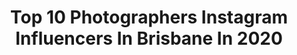 ---
title: Top 10 Photographers Instagram Influencers In Brisbane In 2020
description: >-
  Find top photographers Instagram influencers in Brisbane in 2020. Most popular hashtags: #withme #twinsofinstagram #retrieverlove #inannasarkis.
platform: Instagram
profiles:
  - username: "kellybrownphotographer"
    fullname: >-
      Newborn Photos By Kelly Brown
    location: "Australia"
    followers: 144609
    engagement: 67
    commentsToLikes: 0.016936
    id: ck5hrw48fvkp40i1193k9dpmt
    verified: false
    hashtags: "#learn, #textures, #portraitphotographer, #together"
  - username: "lover_ofmine"
    fullname: >-
      Brisbane Photographer
    location: "Australia"
    followers: 5516
    engagement: 492
    commentsToLikes: 0.068001
    id: ck0w206g6lzwb0i19r63znmpl
    verified: false
    hashtags: "#midginbilhill"
  - username: "morgsfit"
    fullname: >-
      Morgan Dor | Fitness Model
    location: "Australia"
    followers: 5749
    engagement: 1852
    commentsToLikes: 0.086208
    id: ck9haszqte0200j78nmeaj38h
    verified: false
    hashtags: ""
  - username: "charlottereevesphotography"
    fullname: >-
      Brisbane Pet Photographer
    location: "Australia"
    followers: 14992
    engagement: 1402
    commentsToLikes: 0.014158
    id: ck0u8gk457e790i19kumcavi1
    verified: false
    hashtags: "#redkelpie, #herdingdog, #morninglight, #farmlife"
  - username: "jade.piper"
    fullname: >-
      J A D E P H O T O G R A P H Y
    location: "Australia"
    followers: 10301
    engagement: 529
    commentsToLikes: 0.127572
    id: ck14k6yrso1ny0i1999pqx1u9
    verified: false
    hashtags: "#coupleshoot, #illbewatching, #bestieshoot"
  - username: "thirdeyevisualsau"
    fullname: >-
      
    location: "Australia"
    followers: 19029
    engagement: 264
    commentsToLikes: 0.018485
    id: ck14gg5xx52600i19xh8kytc3
    verified: false
    hashtags: "#polaris, #fs7, #enmore, #sonya73"
  - username: "thesilverlining_70"
    fullname: >-
      L U I S A   D U N N
    location: "Australia"
    followers: 21593
    engagement: 1075
    commentsToLikes: 0.072465
    id: ck9hboj9fhrl00j7868rq2imh
    verified: false
    hashtags: "#saltandpepper, #gogrombre, #aginggracefully, #growsilver"
  - username: "georgefavios"
    fullname: >-
      George Favios
    location: "Australia"
    followers: 48213
    engagement: 236
    commentsToLikes: 0.056171
    id: ck0w2qgrtpod20i19sz8eyjeg
    verified: false
    hashtags: "#stunning, #legendary, #summer2018, #losangeles"
  - username: "kristinawild_"
    fullname: >-
      Kristina Wild
    location: "Australia"
    followers: 30668
    engagement: 422
    commentsToLikes: 0.024559
    id: ck5cb5s0sescx0i11bzv3cl6c
    verified: false
    hashtags: "#ausmusictshirtday, #mywildgirlgang, #vague, #iggymena"
  - username: "petercoulson"
    fullname: >-
      Peter Coulson
    location: "Australia"
    followers: 174003
    engagement: 343
    commentsToLikes: 0.010719
    id: ck5cb1gd3ejdt0i11xulkp8wu
    verified: false
    hashtags: "#stylist, #hmua, #3lightsetup, #notacolourmodel"
---